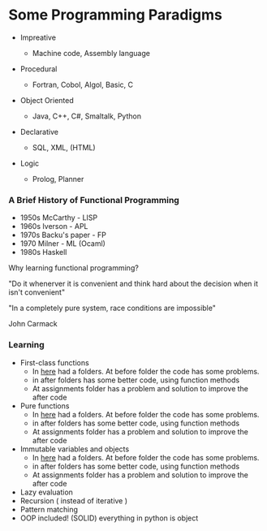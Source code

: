 # Some Programming Paradigms


* Impreative
    - Machine code, Assembly language

* Procedural
    - Fortran, Cobol, Algol, Basic, C

* Object Oriented
    - Java, C++, C#, Smaltalk, Python

* Declarative
    - SQL, XML, (HTML)

* Logic
    - Prolog, Planner


### A Brief History of Functional Programming

* 1950s McCarthy - LISP
* 1960s Iverson  - APL
* 1970s Backu's paper - FP
* 1970 Milner - ML (Ocaml)
* 1980s Haskell


Why learning functional programming?

"Do it whenerver it is convenient
and think hard about the decision
when it isn't convenient"

"In a completely pure system,
race conditions are impossible"

John Carmack


### Learning

* First-class functions
  * In [here](/fclass-functions) had a folders. At before folder the code has some problems.
  * in after folders has some  better code, using function methods
  * At assignments folder has a problem and solution to improve the after code
* Pure functions
  * In [here](/pure-functions) had a folders. At before folder the code has some problems.
  * in after folders has some  better code, using function methods
  * At assignments folder has a problem and solution to improve the after code
* Immutable variables and objects
  * In [here](/immutable-variables) had a folders. At before folder the code has some problems.
  * in after folders has some  better code, using function methods
  * At assignments folder has a problem and solution to improve the after code
* Lazy evaluation
* Recursion ( instead of iterative )
* Pattern matching
* OOP included! (SOLID) everything in python is object


